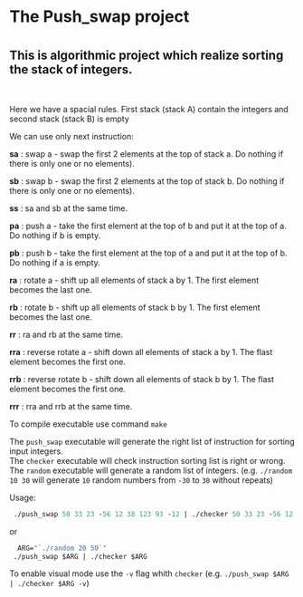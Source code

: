 <h1>The Push_swap project<h1>

<h2>This is algorithmic project which realize sorting the stack of integers.</h2><br>
<p>Here we have a spacial rules. First stack (stack A) contain the integers and second stack (stack B) is empty</p>
<p>We can use only next instruction:</p>

<b>sa</b> : swap a - swap the first 2 elements at the top of stack a. Do nothing if there
is only one or no elements).<br>

<b>sb</b> : swap b - swap the first 2 elements at the top of stack b. Do nothing if there
is only one or no elements).<br>

<b>ss</b> : sa and sb at the same time.<br>

<b>pa</b> : push a - take the first element at the top of b and put it at the top of a. Do
nothing if b is empty.<br>

<b>pb</b> : push b - take the first element at the top of a and put it at the top of b. Do
nothing if a is empty.<br>

<b>ra</b> : rotate a - shift up all elements of stack a by 1. The first element becomes
the last one.<br>

<b>rb</b> : rotate b - shift up all elements of stack b by 1. The first element becomes
the last one.<br>

<b>rr</b> : ra and rb at the same time.<br>

<b>rra</b> : reverse rotate a - shift down all elements of stack a by 1. The flast element
becomes the first one.<br>

<b>rrb</b> : reverse rotate b - shift down all elements of stack b by 1. The flast element
becomes the first one.<br>

<b>rrr</b> : rra and rrb at the same time.<br>

To compile executable use command `make`

The `push_swap` executable will generate the right list of instruction for sorting input integers.<br>
The `checker` executable will check instruction sorting list is right or wrong.<br>
The `random` executable will generate a random list of integers. (e.g. `./random 10 30` will generate `10` random numbers from `-30` to `30` without repeats)<br>

<h>Usage:</h>
```clj
 ./push_swap 50 33 23 -56 12 38 123 93 -12 | ./checker 50 33 23 -56 12 38 123 93 -12
```
or 
```clj
  ARG="`./random 20 50`"
 ./push_swap $ARG | ./checker $ARG
```
To enable visual mode use the `-v` flag whith `checker` (e.g. `./push_swap $ARG | ./checker $ARG -v`)
<img src="">

